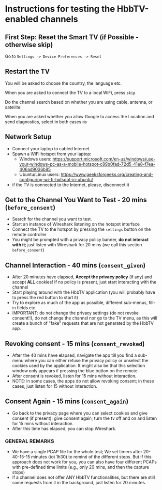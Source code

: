 # Instructions for testing the HbbTV-enabled channels

## First Step: Reset the Smart TV (if Possible - otherwise skip)

Go to `Settings -> Device Preferences -> Reset`

## Restart the TV

You will be asked to choose the country, the language etc.

When you are asked to connect the TV to a local WiFi, press `skip`

Do the channel search based on whether you are using cable, antenna, or satellite

When you are asked whether you allow Google to access the Location and send diagnostics, select in both cases `No`

## Network Setup

- Connect your laptop to cabled Internet
- Spawn a WiFi hotspot from your laptop:
  - Windows users: https://support.microsoft.com/en-us/windows/use-your-windows-pc-as-a-mobile-hotspot-c89b0fad-72d5-41e8-f7ea-406ad9036b85
  - Ubuntu/Linux users: https://www.geeksforgeeks.org/creating-and-configuring-wi-fi-hotspot-in-ubuntu/
- if the TV is connected to the Internet, please, disconnect it

## Get to the Channel You Want to Test - 20 mins (`before_consent`)

- Search for the channel you want to test.
- Start an instance of Wireshark listening on the hotspot interface
- Connect the TV to the hotspot by pressing the `settings` button on the remote controller
- You might be prompted with a privacy policy banner, **do not interact with it**; just listen with Wireshark for 20 mins (we call this section `before_consent`)

## Channel Interaction - 40 mins (`consent_given`)

- After 20 minutes have elapsed, **Accept the privacy policy** (if any) and accept **ALL** cookies! If no policy is present, just start interacting with the channel
- Start playing around with the HbbTV application (you will probably have to press the red button to start it)
- Try to explore as much of the app as possible, different sub-menus, fill-in fields etc
- IMPORTANT: do not change the privacy settings (do not revoke consent!!), do not change the channel nor go to the TV menu, as this will create a bunch of "fake" requests that are not generated by the HbbTV app.

## Revoking consent - 15 mins (`consent_revoked`)

- After the 40 mins have elapsed, navigate the app till you find a sub-menu where you can either refuse the privacy policy or unselect the cookies used by the application. It might also be that this selection window only appears if pressing the blue button on the remote. 
- After consent is revoked, listen for 15 mins without interaction.
- NOTE: In some cases, the apps do not allow revoking consent; in these cases, just listen for 15 without interaction.

## Consent Again - 15 mins (`consent_again`)

- Go back to the privacy page where you can select cookies and give consent (if present); give consent again, turn the tv off and on and listen for 15 mins without interaction.
- After this time has elapsed, you can stop Wireshark.

### GENERAL REMARKS

- We have a single PCAP file for the whole test; We set timers after 20-40-15-15 minutes (tot 1h30) to remind of the different steps. But if this approach does not work for you, you can also have four different PCAPs with pre-defined time limits (e.g., only 20 mins, and then the capture stops)
- If a channel does not offer ANY HbbTV functionalities, but there are still some requests from it in the background, just listen for 20 minutes. 
